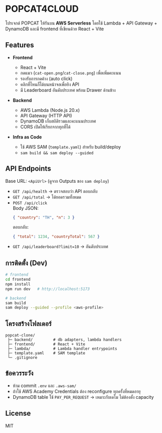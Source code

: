# POPCAT4CLOUD

โปรเจกต์ POPCAT ให้รันบน **AWS Serverless** โดยใช้ Lambda + API Gateway + DynamoDB
และมี frontend ที่เขียนด้วย React + Vite

## Features

- **Frontend**
  - React + Vite
  - กดแมว (`cat-open.png`/`cat-close.png`) เพื่อเพิ่มคะแนน
  - รองรับการกดค้าง (auto click)
  - คลิกที่ไหนก็ได้บนหน้าจอเพื่อยิง API
  - มี Leaderboard อันดับประเทศ พร้อม Drawer ด้านข้าง

- **Backend**
  - AWS Lambda (Node.js 20.x)
  - API Gateway (HTTP API)
  - DynamoDB เก็บสถิติรวมและคะแนนประเทศ
  - CORS เปิดให้เรียกจากทุกที่ได้

- **Infra as Code**
  - ใช้ AWS SAM (`template.yaml`) สำหรับ build/deploy
  - `sam build && sam deploy --guided`

## API Endpoints

Base URL: `<ApiUrl>` (ดูจาก Outputs ของ `sam deploy`)

- `GET /api/health` → ตรวจสอบว่า API ตอบกลับ
- `GET /api/total` → ได้ยอดรวมทั้งหมด
- `POST /api/click`  
  Body JSON:
  ```json
  { "country": "TH", "n": 3 }
  ```
  ตอบกลับ:
  ```json
  { "total": 1234, "countryTotal": 567 }
  ```
- `GET /api/leaderboard?limit=10` → อันดับประเทศ

## การติดตั้ง (Dev)

```bash
# frontend
cd frontend
npm install
npm run dev   # http://localhost:5173

# backend
sam build
sam deploy --guided --profile <aws-profile>
```

## โครงสร้างโฟลเดอร์

```
popcat-clone/
 ├─ backend/         # db adapters, lambda handlers
 ├─ frontend/        # React + Vite
 ├─ lambda/          # Lambda handler entrypoints
 ├─ template.yaml    # SAM template
 └─ .gitignore
```

## ข้อควรระวัง

- ห้าม commit `.env` และ `.aws-sam/`
- ถ้าใช้ AWS Academy Credentials ต้อง reconfigure ทุกครั้งที่หมดอายุ
- DynamoDB table ใช้ `PAY_PER_REQUEST` → เหมาะกับเดโม ไม่ต้องตั้ง capacity

## License

MIT

